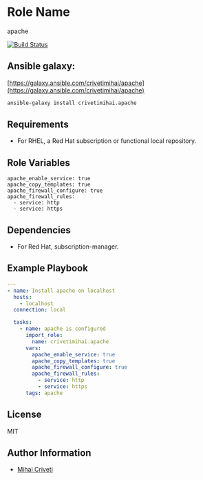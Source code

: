 Role Name
=========

apache

[![Build Status](https://travis-ci.org/cmihai-ansible/apache.svg?branch=master)](https://travis-ci.org/cmihai-ansible/apache)

Ansible galaxy:
---------------

[https://galaxy.ansible.com/crivetimihai/apache](https://galaxy.ansible.com/crivetimihai/apache)

```bash
ansible-galaxy install crivetimihai.apache
```

Requirements
------------

- For RHEL, a Red Hat subscription or functional local repository.

Role Variables
--------------

```
apache_enable_service: true
apache_copy_templates: true
apache_firewall_configure: true
apache_firewall_rules:
  - service: http
  - service: https
```

Dependencies
------------

- For Red Hat, subscription-manager.

Example Playbook
----------------

```yaml
---
- name: Install apache on localhost
  hosts:
    - localhost
  connection: local

  tasks:
    - name: apache is configured
      import_role:
        name: crivetimihai.apache
      vars:
        apache_enable_service: true
        apache_copy_templates: true
        apache_firewall_configure: true
        apache_firewall_rules:
          - service: http
          - service: https
      tags: apache
```

License
-------

MIT

Author Information
------------------

- [Mihai Criveti](https://www.linkedin.com/in/crivetimihai/)

